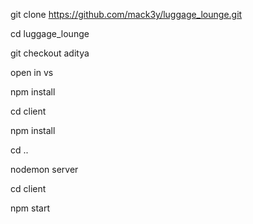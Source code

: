 git clone https://github.com/mack3y/luggage_lounge.git

cd luggage_lounge

git checkout aditya

open in vs 

npm install 

cd client 

npm install

cd ..

nodemon server

cd client

npm start